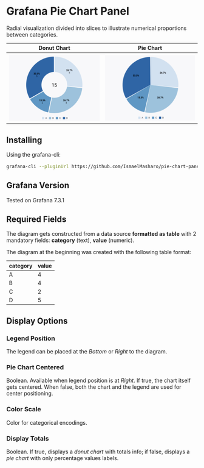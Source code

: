 # Grafana Pie Chart Panel

Radial visualization divided into slices to illustrate numerical proportions between categories.

Donut Chart            | Pie Chart
:---------------------:|:-------------------------------------------------:
![](img/donut-chart.png)   |  ![](img/pie-chart.png)

## Installing

Using the grafana-cli:

```bash
grafana-cli --pluginUrl https://github.com/IsmaelMasharo/pie-chart-panel/raw/master/pie-chart-panel.zip plugins install pie-chart-panel
```

## Grafana Version

Tested on Grafana 7.3.1

## Required Fields

The diagram gets constructed from a data source **formatted as table** with 2 mandatory fields: **category** (text), **value** (numeric).

The diagram at the beginning was created with the following table format:

| category | value |
|----------|-------|
| A        | 4     |
| B        | 4     |
| C        | 2     |
| D        | 5     |

## Display Options

### Legend Position

The legend can be placed at the *Bottom* or *Right* to the diagram.

### Pie Chart Centered

Boolean. Available when legend position is at *Right*. If true, the chart itself gets centered. When false, both the chart and the legend are used for center positioning.

### Color Scale

Color for categorical encodings.

### Display Totals

Boolean. If true, displays a *donut chart* with totals info; if false, displays a *pie chart* with only percentage values labels.